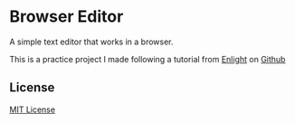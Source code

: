 # Browser Editor  

A simple text editor that works in a browser. 

This is a practice project I made following a tutorial from [Enlight](https://tryenlight.github.io/text-editor) on [Github](https://github.com/TryEnlight/tryenlight.github.io)

## License  
[MIT License](LICENSE.md)